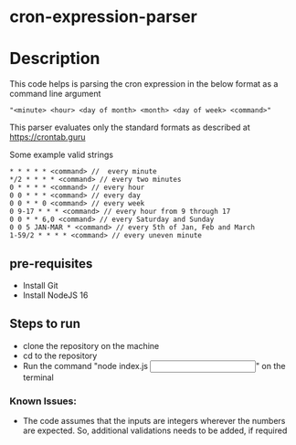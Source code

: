 # cron-expression-parser
# Description
This code helps is parsing the cron expression in the below format as a command line argument
```
"<minute> <hour> <day of month> <month> <day of week> <command>"
```
This parser evaluates only the standard formats as described at https://crontab.guru

Some example valid strings
```
* * * * * <command> //  every minute
*/2 * * * * <command> // every two minutes
0 * * * * <command> // every hour
0 0 * * * <command> // every day
0 0 * * 0 <command> // every week
0 9-17 * * * <command> // every hour from 9 through 17
0 0 * * 6,0 <command> // every Saturday and Sunday
0 0 5 JAN-MAR * <command> // every 5th of Jan, Feb and March
1-59/2 * * * * <command> // every uneven minute
```

## pre-requisites
- Install Git
- Install NodeJS 16

## Steps to run
- clone the repository on the machine
- cd to the repository
- Run the command "node index.js <Input>" on the terminal
### Known Issues:
  - The code assumes that the inputs are integers wherever the numbers are expected. So, additional validations needs to be added, if required
